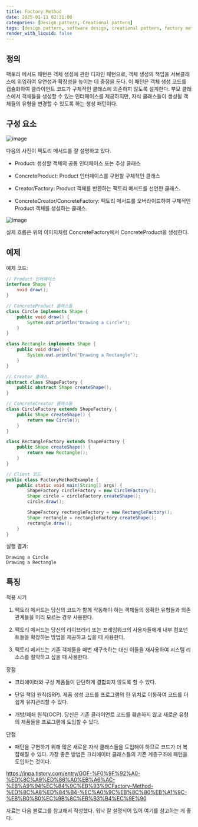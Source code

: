 ```yaml
---
title: Factory Method
date: 2025-01-11 02:31:00
categories: [Design pattern, Creational pattern]
tags: [design pattern, software design, creational pattern, factory method]
render_with_liquid: false
---
```


## 정의

팩토리 메서드 패턴은 객체 생성에 관한 디자인 패턴으로, 객체 생성의 책임을 서브클래스에 위임하여 유연성과 확장성을 높이는 데 중점을 둔다. 이 패턴은 객체 생성 코드를 캡슐화하여 클라이언트 코드가 구체적인 클래스에 의존하지 않도록 설계한다. 부모 클래스에서 객체들을 생성할 수 있는 인터페이스를 제공하지만, 자식 클래스들이 생성될 객체들의 유형을 변경할 수 있도록 하는 생성 패턴이다.

## 구성 요소

<img src='../assets/img/post/design pattern/factory_method_structure.png' alt = "image">

다음의 사진이 팩토리 메서드를 잘 설명하고 있다.

+ Product: 생성할 객체의 공통 인터페이스 또는 추상 클래스

+ ConcreteProduct: Product 인터페이스를 구현할 구체적인 클래스

+ Creator/Factory: Product 객체를 반환하는 팩토리 메서드를 선언한 클래스.

+ ConcreteCreator/ConcreteFactory: 팩토리 메서드를 오버라이드하여 구체적인 Product 객체를 생성하는 클래스.

<img src='../assets/img/post/design pattern/factory-method-diagram.webp' alt = "image">

실제 흐름은 위의 이미지처럼 ConcreteFactory에서 ConcreteProduct을 생성한다.

## 예제

예제 코드:

```java
// Product 인터페이스
interface Shape {
    void draw();
}

// ConcreteProduct 클래스들
class Circle implements Shape {
    public void draw() {
        System.out.println("Drawing a Circle");
    }
}

class Rectangle implements Shape {
    public void draw() {
        System.out.println("Drawing a Rectangle");
    }
}

// Creator 클래스
abstract class ShapeFactory {
    public abstract Shape createShape();
}

// ConcreteCreator 클래스들
class CircleFactory extends ShapeFactory {
    public Shape createShape() {
        return new Circle();
    }
}

class RectangleFactory extends ShapeFactory {
    public Shape createShape() {
        return new Rectangle();
    }
}

// Client 코드
public class FactoryMethodExample {
    public static void main(String[] args) {
        ShapeFactory circleFactory = new CircleFactory();
        Shape circle = circleFactory.createShape();
        circle.draw();

        ShapeFactory rectangleFactory = new RectangleFactory();
        Shape rectangle = rectangleFactory.createShape();
        rectangle.draw();
    }
}
```

실행 결과: 

```text
Drawing a Circle
Drawing a Rectangle
```

## 특징

적용 시기

1. 팩토리 메서드는 당신의 코드가 함께 작동해야 하는 객체들의 정확한 유형들과 의존관계들을 미리 모르는 경우 사용한다.

2. 팩토리 메서드는 당신의 라이브러리 또는 프레임워크의 사용자들에게 내부 컴포넌트들을 확장하는 방법을 제공하고 싶을 때 사용한다.

3. 팩토리 메서드는 기존 객체들을 매번 재구축하는 대신 이들을 재사용하여 시스템 리소스를 절약하고 싶을 때 사용한다.

장점

+ 크리에이터와 구상 제품들이 단단하게 결합되지 않도록 할 수 있다.

+ 단일 책임 원칙(SRP). 제품 생성 코드를 프로그램의 한 위치로 이동하여 코드를 더 쉽게 유지관리할 수 있다.

+ 개방/폐쇄 원칙(OCP). 당신은 기존 클라이언트 코드를 훼손하지 않고 새로운 유형의 제품들을 프로그램에 도입할 수 있다.

단점

+ 패턴을 구현하기 위해 많은 새로운 자식 클래스들을 도입해야 하므로 코드가 더 복잡해질 수 있다. 가장 좋은 방법은 크리에이터 클래스들의 기존 계층구조에 패턴을 도입하는 것이다.

<https://inpa.tistory.com/entry/GOF-%F0%9F%92%A0-%ED%8C%A9%ED%86%A0%EB%A6%AC-%EB%A9%94%EC%84%9C%EB%93%9CFactory-Method-%ED%8C%A8%ED%84%B4-%EC%A0%9C%EB%8C%80%EB%A1%9C-%EB%B0%B0%EC%9B%8C%EB%B3%B4%EC%9E%90>

자료는 다음 블로그를 참고해서 작성했다. 워낙 잘 설명되어 있어 여기를 참고하는 게 좋다.


